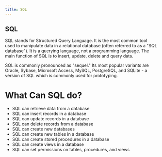 ```yaml
---
title: SQL
---
```

## SQL

SQL stands for Structured Query Language. It is the most common tool used to manipulate data in a relational database (often referred to as a "SQL database"). It is a querying language, not a programming language. The main function of SQL is to insert, update, delete and query data. 

SQL is commonly pronounced as "sequel." Its most popular variants are Oracle, Sybase, Microsoft Access, MySQL, PostgreSQL, and SQLite - a version of SQL which is commonly used for prototyping.

# What Can SQL do?
* SQL can retrieve data from a database
* SQL can insert records in a database
* SQL can update records in a database
* SQL can delete records from a database
* SQL can create new databases
* SQL can create new tables in a database
* SQL can create stored procedures in a database
* SQL can create views in a database
* SQL can set permissions on tables, procedures, and views

